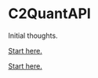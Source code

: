 # C2QuantAPI

Initial thoughts.

[Start here.](https://github.com/Svancara/C2QuantAPI/blob/main/Report.ipynb)

[Start here.](https://github.com/collective2/StrategiesStats/blob/main/START_HERE.ipynb)
